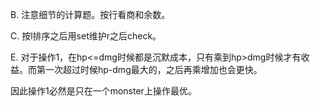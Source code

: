 B. 注意细节的计算题。按行看商和余数。

C. 按l排序之后用set维护r之后check。

E. 对于操作1，在hp<=dmg时候都是沉默成本，只有乘到hp>dmg时候才有收益。而第一次超过时候hp-dmg最大的，之后再乘增加也会更快。

   因此操作1必然是只在一个monster上操作最优。
